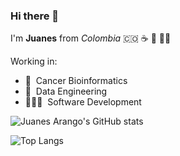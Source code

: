 ### Hi there 👋

I'm **Juanes** from _Colombia_ 🇨🇴  ☕️ 💐 💃🏽

Working in: 
- 🧬  &nbsp;Cancer Bioinformatics 
- 🚧  &nbsp;Data Engineering 
- 👨🏻‍💻  &nbsp;Software Development

<!--
**juanesarango/juanesarango** is a ✨ _special_ ✨ repository because its `README.md` (this file) appears on your GitHub profile.

Here are some ideas to get you started:

- 🔭 I’m currently working on ...
- 🌱 I’m currently learning ...
- 👯 I’m looking to collaborate on ...
- 🤔 I’m looking for help with ...
- 💬 Ask me about ...
- 📫 How to reach me: ...
- 😄 Pronouns: ...
- ⚡ Fun fact: ...
-->

![Juanes Arango's GitHub stats](https://github-readme-stats.vercel.app/api?username=juanesarango&custom_title=Juanes%27%20Github%20Stats&show_icons=true&count_private=true&include_all_commits=true)

![Top Langs](https://github-readme-stats.vercel.app/api/top-langs/?username=juanesarango&langs_count=10&layout=compact&hide=html,jupyter%20notebook)
